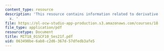 ```yaml
---
content_type: resource
description: 'This resource contains information related to derivative of e^xtan^-1
  x. '
file: https://ol-ocw-studio-app-production.s3.amazonaws.com/courses/18-01sc-single-variable-calculus-fall-2010/063490be6ab8c2d6367d57dfedb3afe5_MIT18_01SCF10_Ses21f.pdf
file_type: application/pdf
resourcetype: Document
title: MIT18_01SCF10_Ses21f.pdf
uid: 063490be-6ab8-c2d6-367d-57dfedb3afe5
---
```

